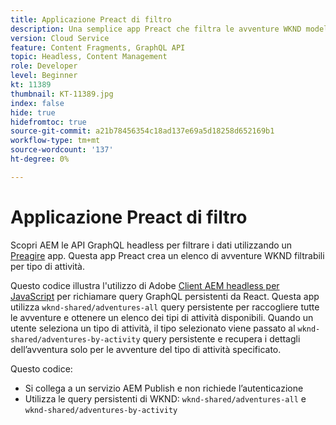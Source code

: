 ```yaml
---
title: Applicazione Preact di filtro
description: Una semplice app Preact che filtra le avventure WKND modellate utilizzando frammenti di contenuto.
version: Cloud Service
feature: Content Fragments, GraphQL API
topic: Headless, Content Management
role: Developer
level: Beginner
kt: 11389
thumbnail: KT-11389.jpg
index: false
hide: true
hidefromtoc: true
source-git-commit: a21b78456354c18ad137e69a5d18258d652169b1
workflow-type: tm+mt
source-wordcount: '137'
ht-degree: 0%

---
```



# Applicazione Preact di filtro

Scopri AEM le API GraphQL headless per filtrare i dati utilizzando un [Preagire](https://preactjs.com/) app. Questa app Preact crea un elenco di avventure WKND filtrabili per tipo di attività.

Questo codice illustra l&#39;utilizzo di Adobe [Client AEM headless per JavaScript](https://github.com/adobe/aem-headless-client-js/blob/main/api-reference.md) per richiamare query GraphQL persistenti da React. Questa app utilizza `wknd-shared/adventures-all` query persistente per raccogliere tutte le avventure e ottenere un elenco dei tipi di attività disponibili. Quando un utente seleziona un tipo di attività, il tipo selezionato viene passato al `wknd-shared/adventures-by-activity` query persistente e recupera i dettagli dell’avventura solo per le avventure del tipo di attività specificato.

Questo codice:

+ Si collega a un servizio AEM Publish e non richiede l’autenticazione
+ Utilizza le query persistenti di WKND: `wknd-shared/adventures-all` e `wknd-shared/adventures-by-activity`
